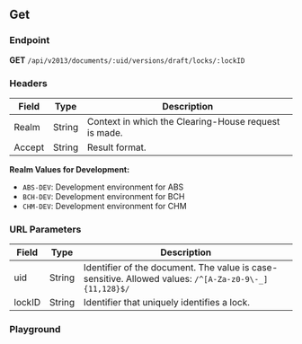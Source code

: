 ## Get


### Endpoint
**GET** `/api/v2013/documents/:uid/versions/draft/locks/:lockID`


### Headers
| Field   | Type   | Description                            |
| ------- | ------ | -------------------------------------- |
| Realm   | String | Context in which the Clearing-House request is made. |
| Accept  | String | Result format.                         |

**Realm Values for Development:**
- `ABS-DEV`: Development environment for ABS
- `BCH-DEV`: Development environment for BCH
- `CHM-DEV`: Development environment for CHM


### URL Parameters

| Field | Type   | Description                                    |
| ----- | ------ | ---------------------------------------------- |
| uid   | String | Identifier of the document. The value is case-sensitive. Allowed values: `/^[A-Za-z0-9\-_]{11,128}$/`  |
| lockID | String | Identifier that uniquely identifies a lock. |

### Playground

<SwaggerUI :swaggerSpecs="swaggerGetSpecs" />